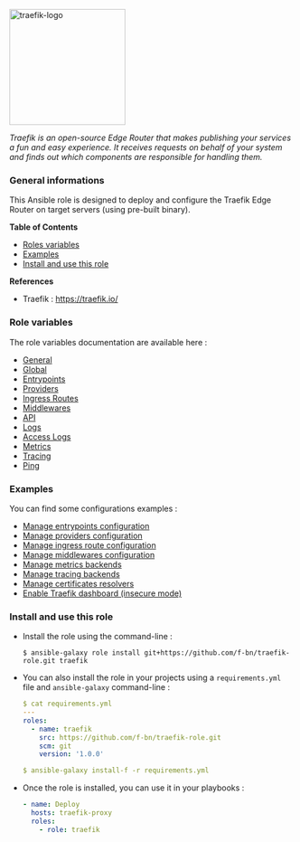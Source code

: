 <p><img src="https://doc.traefik.io/traefik/assets/img/traefikproxy-vertical-logo-color.svg" alt="traefik-logo" title="traefik" align="top" height=205 /></p>

*Traefik is an open-source Edge Router that makes publishing your services a fun and easy experience. It receives requests on behalf of your system and finds out which components are responsible for handling them.*

### General informations

This Ansible role is designed to deploy and configure the Traefik Edge Router on target servers (using pre-built binary).

**Table of Contents**

  - [Roles variables](#role-variables)
  - [Examples](#examples)
  - [Install and use this role](#install-and-use-this-role)

**References**

  - Traefik : https://traefik.io/

### Role variables

The role variables documentation are available here :

  - [General](docs/variables.md#general)
  - [Global](docs/variables.md#global)
  - [Entrypoints](docs/variables.md#entrypoints)
  - [Providers](docs/variables.md#providers)
  - [Ingress Routes](docs/variables.md#ingress-routes)
  - [Middlewares](docs/variables.md#middlewares)
  - [API](docs/variables.md#api)
  - [Logs](docs/variables.md#logs)
  - [Access Logs](docs/variables.md#access-logs)
  - [Metrics](docs/variables.md#metrics)
  - [Tracing](docs/variables.md#tracing)
  - [Ping](docs/variables.md#ping)

### Examples

You can find some configurations examples :

  - [Manage entrypoints configuration](docs/examples.md#manage-entrypoints-configuration)
  - [Manage providers configuration](docs/examples.md#manage-providers-configuration)
  - [Manage ingress route configuration](docs/examples.md#manage-ingress-route-configuration)
  - [Manage middlewares configuration](docs/examples.md#manage-middlewares-configuration)
  - [Manage metrics backends](docs/examples.md#manage-metrics-backends)
  - [Manage tracing backends](docs/examples.md#manage-tracing-backends)
  - [Manage certificates resolvers](docs/examples.md#manage-certificates-resolvers)
  - [Enable Traefik dashboard (insecure mode)](docs/examples.md#enable-traefik-dashboard-insecure-mode)

### Install and use this role

* Install the role using the command-line :

  ```shell
  $ ansible-galaxy role install git+https://github.com/f-bn/traefik-role.git traefik
  ```

* You can also install the role in your projects using a `requirements.yml` file and `ansible-galaxy` command-line :

  ```YAML
  $ cat requirements.yml
  ---
  roles:
    - name: traefik
      src: https://github.com/f-bn/traefik-role.git
      scm: git
      version: '1.0.0'

  $ ansible-galaxy install-f -r requirements.yml
  ```

* Once the role is installed, you can use it in your playbooks :

  ```yaml
  - name: Deploy
    hosts: traefik-proxy
    roles:
      - role: traefik
  ```
